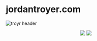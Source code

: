 # jordantroyer.com

![troyr header]("https://boogiedev-pub-assets.s3-us-west-2.amazonaws.com/troyrheadervid.gif")

<p align="center">
  <img src="https://img.shields.io/badge/Status-In%20Prog-yellow?style=flat-square"></img>
  <img src="https://img.shields.io/github/repo-size/boogiedev/troyr?style=flat-square"></img>
</p>
